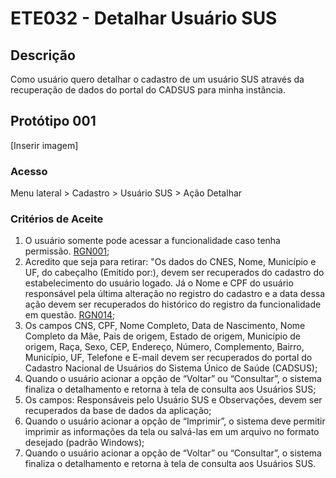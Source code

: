 # ETE032 - Detalhar Usuário SUS

## Descrição
Como usuário quero detalhar o cadastro de um usuário SUS através da recuperação de dados do portal do CADSUS para minha instância. 

## Protótipo 001

[Inserir imagem] <!-- ![alt text](../imagens/ete-032-prot-001.png) -->

### Acesso 
Menu lateral > Cadastro > Usuário SUS > Ação Detalhar 

### Critérios de Aceite 
1. O usuário somente pode acessar a funcionalidade caso tenha permissão. [RGN001](DocumentoDeRegrasv2.md#rgn001); 
2. Acredito que seja para retirar: "Os dados do CNES, Nome, Município e UF, do cabeçalho (Emitido por:), devem ser recuperados do cadastro do estabelecimento do usuário logado. Já o Nome e CPF do usuário responsável pela última alteração no registro do cadastro e a data dessa ação devem ser recuperados do histórico do registro da funcionalidade em questão. [RGN014](DocumentoDeRegrasv2.md#rgn014);
3. Os campos CNS, CPF, Nome Completo, Data de Nascimento, Nome Completo da Mãe, Pais de origem, Estado de origem, Município de origem, Raça, Sexo, CEP, Endereço, Número, Complemento, Bairro, Município, UF, Telefone e E-mail devem ser recuperados do portal do Cadastro Nacional de Usuários do Sistema Único de Saúde (CADSUS); 
4. Quando o usuário acionar a opção de “Voltar” ou “Consultar”, o sistema finaliza o detalhamento e retorna à tela de consulta aos Usuários SUS; 
5. Os campos: Responsáveis pelo Usuário SUS e Observações, devem ser recuperados da base de dados da aplicação;
6. Quando o usuário acionar a opção de “Imprimir”, o sistema deve permitir imprimir as informações da tela ou salvá-las em um arquivo no formato desejado (padrão Windows);
7. Quando o usuário acionar a opção de “Voltar” ou “Consultar”, o sistema finaliza o detalhamento e retorna à tela de consulta aos Usuários SUS. 